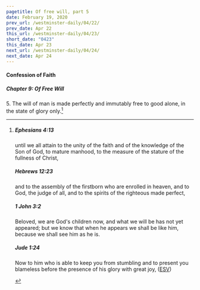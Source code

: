 ```yaml
---
pagetitle: Of free will, part 5
date: February 19, 2020
prev_url: /westminster-daily/04/22/
prev_date: Apr 22
this_url: /westminster-daily/04/23/
short_date: "0423"
this_date: Apr 23
next_url: /westminster-daily/04/24/
next_date: Apr 24
---
```


#### Confession of Faith

##### Chapter 9: Of Free Will

5\. The will of man is made perfectly and immutably free to good alone, in the state of glory only.[^fnref:wcf1]

[^fnref:wcf1]: <div class="esv"><h5>Ephesians 4:13</h5> <div class="esv-text"><p id="p49004013.01-1">until we all attain to the unity of the faith and of the knowledge of the Son of God, to mature manhood, to the measure of the stature of the fullness of Christ,</p> </div><h5>Hebrews 12:23</h5> <div class="esv-text"><p id="p58012023.01-2">and to the assembly of the firstborn who are enrolled in heaven, and to God, the judge of all, and to the spirits of the righteous made perfect,</p> </div><h5>1 John 3:2</h5> <div class="esv-text"><p id="p62003002.01-3">Beloved, we are God's children now, and what we will be has not yet appeared; but we know that when he appears we shall be like him, because we shall see him as he is.</p> </div><h5>Jude 1:24</h5> <div class="esv-text"> <p id="p65001024.02-4">Now to him who is able to keep you from stumbling and to present you blameless before the presence of his glory with great joy,  (<a href="http://www.esv.org" class="copyright">ESV</a>)</p> </div> </div>

